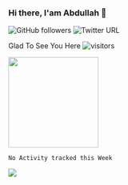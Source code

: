 ### Hi there, I'am Abdullah 👋 
![GitHub followers](https://img.shields.io/github/followers/aamzahid?style=social)
![Twitter URL](https://img.shields.io/twitter/url?style=social&url=https%3A%2F%2Ftwitter.com%2FAAMZahid)

<!--
**aamzahid/aamzahid** is a ✨ _special_ ✨ repository because its `README.md` (this file) appears on your GitHub profile.

Here are some ideas to get you started:

- 🔭 I’m currently working on ...
- 🌱 I’m currently learning ...
- 👯 I’m looking to collaborate on ...
- 🤔 I’m looking for help with ...
- 💬 Ask me about ...
- 📫 How to reach me: ...
- 😄 Pronouns: ...
- ⚡ Fun fact: ...
-->
<!-- Visitor-->
Glad To See You Here ![visitors](https://visitor-badge.glitch.me/badge?page_id=${aamzahid}.${53381657})

<!-- Github readme stats -->
<img height="180em" src="https://github-readme-stats.vercel.app/api?username=aamzahid&show_icons=true&hide_border=true&&count_private=true&include_all_commits=true" />

<!--START_SECTION:waka-->
```text
No Activity tracked this Week
```
<!--END_SECTION:waka-->

<!-- Skills -->
![](https://img.shields.io/badge/<OS>-<Winddows10>-informational?style=flat&logo=<LOGO_NAME>&logoColor=white&color=2bbc8a)
